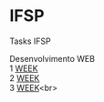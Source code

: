 # IFSP
Tasks IFSP

Desenvolvimento WEB <br>
1 [WEEK](https://github.com/conradobr1/IFSP/tree/main/Desenvolvimento%20WEB/1Semana) <BR>
2 [WEEK](https://github.com/conradobr1/IFSP/tree/main/Desenvolvimento%20WEB/2Semana/HTML_-Aula_01_C-main)<br>
3 [WEEK]([https://github.com/conradobr1/IFSP/tree/main/Desenvolvimento%20WEB/2Semana/HTML_-Aula_01_C-main](https://github.com/conradobr1/IFSP/tree/main/Desenvolvimento%20WEB/3week/code))<br>
